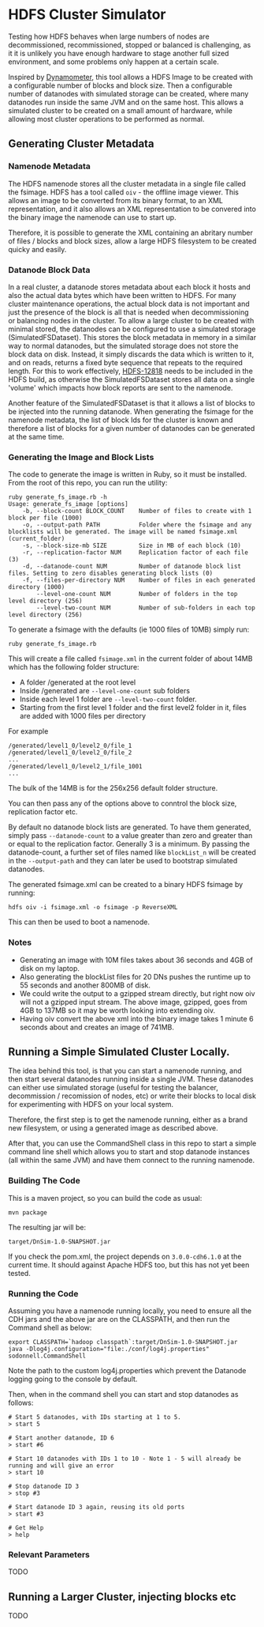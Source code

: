 # HDFS Cluster Simulator

Testing how HDFS behaves when large numbers of nodes are decommissioned, recommissioned, stopped or balanced is challenging, as it it is unlikely you have enough hardware to stage another full sized environment, and some problems only happen at a certain scale.

Inspired by [Dynamometer](https://github.com/linkedin/dynamometer), this tool allows a HDFS Image to be created with a configurable number of blocks and block size. Then a configurable number of datanodes with simulated storage can be created, where many datanodes run inside the same JVM and on the same host. This allows a simulated cluster to be created on a small amount of hardware, while allowing most cluster operations to be performed as normal.

## Generating Cluster Metadata

### Namenode Metadata

The HDFS namenode stores all the cluster metadata in a single file called the fsimage. HDFS has a tool called `oiv` - the offline image viewer. This allows an image to be converted from its binary format, to an XML representation, and it also allows an XML representation to be convered into the binary image the namenode can use to start up.

Therefore, it is possible to generate the XML containing an abritary number of files / blocks and block sizes, allow a large HDFS filesystem to be created quicky and easily.

### Datanode Block Data

In a real cluster, a datanode stores metadata about each block it hosts and also the actual data bytes which have been written to HDFS. For many cluster maintenance operations, the actual block data is not important and just the presence of the block is all that is needed when decommissioning or balancing nodes in the cluster. To allow a large cluster to be created with minimal stored, the datanodes can be configured to use a simulated storage (SimulatedFSDataset). This stores the block metadata in memory in a similar way to normal datanodes, but the simulated storage does not store the block data on disk. Instead, it simply discards the data which is written to it, and on reads, returns a fixed byte sequence that repeats to the required length. For this to work effectively, [HDFS-12818](https://issues.apache.org/jira/browse/HDFS-12818) needs to be included in the HDFS build, as otherwise the SimulatedFSDataset stores all data on a single 'volume' which impacts how block reports are sent to the namenode.

Another feature of the SimulatedFSDataset is that it allows a list of blocks to be injected into the running datanode. When generating the fsimage for the namenode metadata, the list of block Ids for the cluster is known and therefore a list of blocks for a given number of datanodes can be generated at the same time.

### Generating the Image and Block Lists

The code to generate the image is written in Ruby, so it must be installed. From the root of this repo, you can run the utility:

```
ruby generate_fs_image.rb -h
Usage: generate_fs_image [options]
    -b, --block-count BLOCK_COUNT    Number of files to create with 1 block per file (1000)
    -o, --output-path PATH           Folder where the fsimage and any blocklists will be generated. The image will be named fsimage.xml (current_folder)
    -s, --block-size-mb SIZE         Size in MB of each block (10)
    -r, --replication-factor NUM     Replication factor of each file (3)
    -d, --datanode-count NUM         Number of datanode block list files. Setting to zero disables generating block lists (0)
    -f, --files-per-directory NUM    Number of files in each generated directory (1000)
        --level-one-count NUM        Number of folders in the top level directory (256)
        --level-two-count NUM        Number of sub-folders in each top level directory (256)
```

To generate a fsimage with the defaults (ie 1000 files of 10MB) simply run:

```
ruby generate_fs_image.rb
```

This will create a file called `fsimage.xml` in the current folder of about 14MB which has the following folder structure:

* A folder /generated at the root level
* Inside /generated are `--level-one-count` sub folders
* Inside each level 1 folder are `--level-two-count` folder.
* Starting from the first level 1 folder and the first level2 folder in it, files are added with 1000 files per directory

For example

```
/generated/level1_0/level2_0/file_1
/generated/level1_0/level2_0/file_2
...
/generated/level1_0/level2_1/file_1001
...
```

The bulk of the 14MB is for the 256x256 default folder structure.

You can then pass any of the options above to conntrol the block size, replication factor etc.

By default no datanode block lists are generated. To have them generated, simply pass `--datanode-count` to a value greater than zero and greater than or equal to the replication factor. Generally 3 is a minimum. By passing the datanode-count, a further set of files named like `blockList_n` will be created in the `--output-path` and they can later be used to bootstrap simulated datanodes.

The generated fsimage.xml can be created to a binary HDFS fsimage by running:

```
hdfs oiv -i fsimage.xml -o fsimage -p ReverseXML
```

This can then be used to boot a namenode.

### Notes

* Generating an image with 10M files takes about 36 seconds and 4GB of disk on my laptop.
* Also generating the blockList files for 20 DNs pushes the runtime up to 55 seconds and another 800MB of disk.
* We could write the output to a gzipped stream directly, but right now oiv will not a gzipped input stream. The above image, gzipped, goes from 4GB to 137MB so it may be worth looking into extending oiv.
* Having oiv convert the above xml into the binary image takes 1 minute 6 seconds about and creates an image of 741MB.


## Running a Simple Simulated Cluster Locally.

The idea behind this tool, is that you can start a namenode running, and then start several datanodes running inside a single JVM. These datanodes can either use simulated storage (useful for testing the balancer, decommission / recomission of nodes, etc) or write their blocks to local disk for experimenting with HDFS on your local system.

Therefore, the first step is to get the namenode running, either as a brand new filesystem, or using a generated image as described above.

After that, you can use the CommandShell class in this repo to start a simple command line shell which allows you to start and stop datanode instances (all within the same JVM) and have them connect to the running namenode.

### Building The Code

This is a maven project, so you can build the code as usual:

```
mvn package
```

The resulting jar will be:

```
target/DnSim-1.0-SNAPSHOT.jar
```

If you check the pom.xml, the project depends on `3.0.0-cdh6.1.0` at the current time. It should against Apache HDFS too, but this has not yet been tested.


### Running the Code

Assuming you have a namenode running locally, you need to ensure all the CDH jars and the above jar are on the CLASSPATH, and then run the Command shell as below:

```
export CLASSPATH=`hadoop classpath`:target/DnSim-1.0-SNAPSHOT.jar
java -Dlog4j.configuration="file:./conf/log4j.properties" sodonnell.CommandShell
```

Note the path to the custom log4j.properties which prevent the Datanode logging going to the console by default.

Then, when in the command shell you can start and stop datanodes as follows:

```
# Start 5 datanodes, with IDs starting at 1 to 5.
> start 5

# Start another datanode, ID 6
> start #6

# Start 10 datanodes with IDs 1 to 10 - Note 1 - 5 will already be running and will give an error
> start 10

# Stop datanode ID 3
> stop #3

# Start datanode ID 3 again, reusing its old ports
> start #3

# Get Help
> help
```

### Relevant Parameters

TODO

## Running a Larger Cluster, injecting blocks etc

TODO
